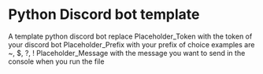 # Python Discord bot template
 A template python discord bot
replace 
Placeholder_Token with the token of your discord bot
Placeholder_Prefix with your prefix of choice examples are ~, $, ?, !
Placeholder_Message with the message you want to send in the console when you run the file